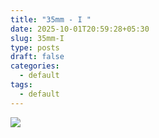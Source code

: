 ```yaml
---
title: "35mm - I "
date: 2025-10-01T20:59:28+05:30
slug: 35mm-I
type: posts
draft: false
categories:
  - default
tags:
  - default
---
```




![](posts\pictures\35mm1)
